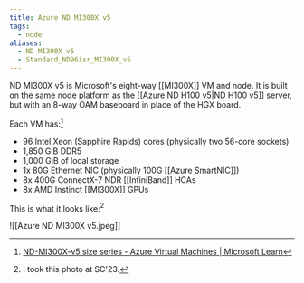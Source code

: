 ```yaml
---
title: Azure ND MI300X v5
tags:
  - node
aliases:
  - ND MI300X v5
  - Standard_ND96isr_MI300X_v5
---
```

ND MI300X v5 is Microsoft's eight-way [[MI300X]] VM and node. It is built on the same node platform as the [[Azure ND H100 v5|ND H100 v5]] server, but with an 8-way OAM baseboard in place of the HGX board.

Each VM has:[^2]

- 96 Intel Xeon (Sapphire Rapids) cores (physically two 56-core sockets)
- 1,850 GiB DDR5
- 1,000 GiB of local storage
- 1x 80G Ethernet NIC (physically 100G [[Azure SmartNIC]])
- 8x 400G ConnectX-7 NDR [[InfiniBand]] HCAs
- 8x AMD Instinct [[MI300X]] GPUs

This is what it looks like:[^1]

![[Azure ND MI300X v5.jpeg]]

[^1]: I took this photo at SC'23.
[^2]: [ND-MI300X-v5 size series - Azure Virtual Machines | Microsoft Learn](https://learn.microsoft.com/en-us/azure/virtual-machines/sizes/gpu-accelerated/ndmi300xv5-series?tabs=sizebasic)